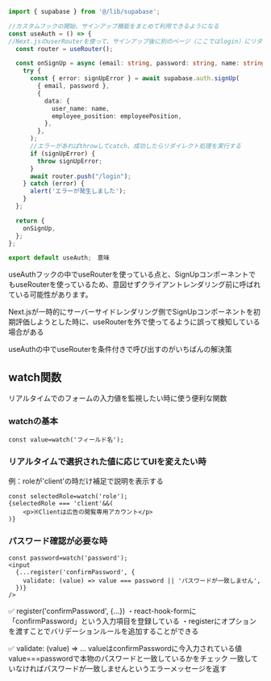 ```typescript
import { supabase } from '@/lib/supabase';

//カスタムフックの開始、サインアップ機能をまとめて利用できるようになる
const useAuth = () => {
//Next.jsのuserRouterを使って、サインアップ後に別のページ（ここではlogin）にリダイレクトするための準備
  const router = useRouter();

  const onSignUp = async (email: string, password: string, name: string, employeePosition: number) => {
    try {
      const { error: signUpError } = await supabase.auth.signUp(
        { email, password },
        {
          data: {
            user_name: name,
            employee_position: employeePosition,
          },
        },
      );
      //エラーがあればthrowしてcatch、成功したらリダイレクト処理を実行する
      if (signUpError) {
        throw signUpError;
      }
      await router.push("/login");
    } catch (error) {
      alert('エラーが発生しました');
    }
  };

  return {
    onSignUp,
  };
};

export default useAuth;　意味
```

useAuthフックの中でuseRouterを使っている点と、SignUpコンポーネントでもuseRouterを使っているため、意図せずクライアントレンダリング前に呼ばれている可能性があります。

Next.jsが一時的にサーバーサイドレンダリング側でSignUpコンポーネントを初期評価しようとした時に、useRouterを外で使ってるように誤って検知している場合がある

useAuthの中でuseRouterを条件付きで呼び出すのがいちばんの解決策

## watch関数
リアルタイムでのフォームの入力値を監視したい時に使う便利な関数

### watchの基本
```tsx
const value=watch('フィールド名');
```

### リアルタイムで選択された値に応じてUIを変えたい時
例：roleが'client'の時だけ補足で説明を表示する
```tsx
const selectedRole=watch('role');
{selectedRole === 'client'&&(
	<p>※Clientは広告の閲覧専用アカウント</p>
)}
```

### パスワード確認が必要な時
```tsx
const password=watch('password');
<input
  {...register('confirmPassword', {
    validate: (value) => value === password || 'パスワードが一致しません',
  })}
/>
```

✅ register('confirmPassword', {...})
・react-hook-formに「confirmPassword」という入力項目を登録している
・registerにオプションを渡すことでバリデーションルールを追加することができる

✅ validate: (value) => ...
valueはconfirmPasswordに今入力されている値
value===passwordで本物のパスワードと一致しているかをチェック
一致していなければパスワードが一致しませんというエラーメッセージを返す